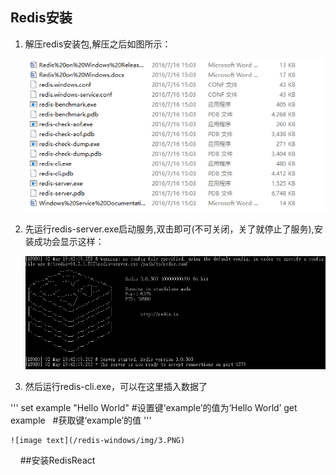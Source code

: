 ## Redis安装
1.  解压redis安装包,解压之后如图所示：
  
      ![image text](/redis-windows/img/tu1.PNG)

2. 先运行redis-server.exe启动服务,双击即可(不可关闭，关了就停止了服务),安装成功会显示这样：

    ![image text](/redis-windows/img/tu2.PNG)
    
3. 然后运行redis-cli.exe，可以在这里插入数据了

  '''
  set example "Hello World" #设置键‘example’的值为‘Hello World’
  get example   #获取键‘example’的值
  '''

    ![image text](/redis-windows/img/3.PNG)
    
##安装RedisReact

